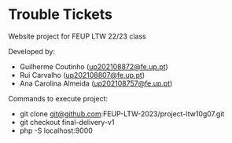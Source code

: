 # Trouble Tickets
Website project for FEUP LTW 22/23 class

Developed by: 
 - Guilherme Coutinho (up202108872@fe.up.pt)
 - Rui Carvalho (up202108807@fe.up.pt)
 - Ana Carolina Almeida (up202108757@fe.up.pt)

Commands to execute project:
 - git clone git@github.com:FEUP-LTW-2023/project-ltw10g07.git
 - git checkout final-delivery-v1
 - php -S localhost:9000
